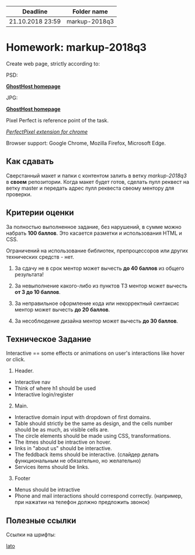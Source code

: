 | Deadline  | Folder name |
|-----------|-------------|
| 21.10.2018 23:59 | markup-2018q3 |


# Homework: markup-2018q3

Create web page, strictly according to:

PSD:

**[GhostHost homepage](https://www.dropbox.com/s/td6m8tocobwfm9s/Ghost%20Host%20Homepage%20-%20Remastered.psd?dl=0)**

JPG:

**[GhostHost homepage](https://www.dropbox.com/s/6tfw4bblz7szaaq/Ghost%20Host%20Homepage%20-%20Remastered.jpg?dl=0)**

Pixel Perfect is reference point of the task.

*[PerfectPixel extension for chrome](https://chrome.google.com/webstore/detail/perfectpixel-by-welldonec/dkaagdgjmgdmbnecmcefdhjekcoceebi?hl=en)*

Browser support: Google Chrome, Mozilla Firefox, Microsoft Edge.


## Как сдавать

Сверстанный макет и папки с контентом залить в ветку *markup-2018q3* в **своем** репозитории. Когда макет будет готов, сделать пулл реквест на ветку master и передать адрес пулл реквеста свеому ментору для проверки.


## Критерии оценки

За полностью выполненное задание, без нарушений, в сумме можно набрать **100 баллов**. Это касается разметки и использования HTML и CSS.

Ограничений на использование библиотек, препроцессоров или других технических средств - нет.

1. За сдачу не в срок ментор может вычесть **до 40 баллов** из общего результата!

2. За невыполнение какого-либо из пунктов ТЗ ментор может вычесть **от 3 до 10 баллов**.

3. За неправильное оформление кода или некорректный синтаксис ментор может вычесть **до 20 баллов**.

4. За несоблюдение дизайна ментор может вычесть **до 30 баллов**.


## Техническое Задание

Interactive == some effects or animations on user's interactions like hover or click.

1. Header.
- Interactive nav
- Think of where h1 should be used
- Interactive login/register

2. Main.
- Interactive domain input with dropdown of first domains.
- Table should strictly be the same as design, and the cells number should be as much, as visible cells are.
- The circle elements should be made using CSS, transformations.
- The itmes should be intractive on hover.
- links in "about us" should be interactive.
- The feddback items should be interactive. (слайдер делать функциональным не обязательно, но желательно)
- Services items should be links.

3. Footer
- Menus should be intractive
- Phone and mail interactions should correspond correctly. (например, при нажатии на телефон должно предложить звонок)


## Полезные ссылки

Ссылки на шрифты:

[lato](https://www.fontsquirrel.com/fonts/lato)
